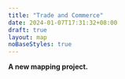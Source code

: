 ```yaml
---
title: "Trade and Commerce"
date: 2024-01-07T17:31:32+08:00
draft: true
layout: map
noBaseStyles: true
---
```


**A new mapping project.**